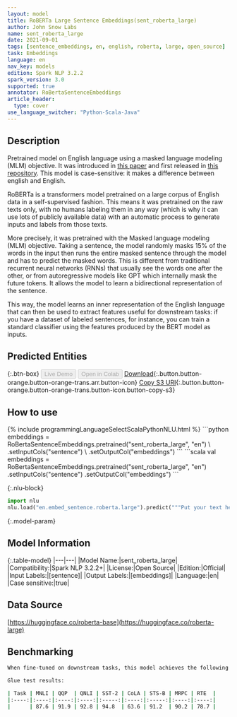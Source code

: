 ```yaml
---
layout: model
title: RoBERTa Large Sentence Embeddings(sent_roberta_large)
author: John Snow Labs
name: sent_roberta_large
date: 2021-09-01
tags: [sentence_embeddings, en, english, roberta, large, open_source]
task: Embeddings
language: en
nav_key: models
edition: Spark NLP 3.2.2
spark_version: 3.0
supported: true
annotator: RoBertaSentenceEmbeddings
article_header:
  type: cover
use_language_switcher: "Python-Scala-Java"
---
```


## Description

Pretrained model on English language using a masked language modeling (MLM) objective. It was introduced in [this paper](https://arxiv.org/abs/1907.11692) and first released in [this repository](https://github.com/pytorch/fairseq/tree/master/examples/roberta). This model is case-sensitive: it makes a difference between english and English.

RoBERTa is a transformers model pretrained on a large corpus of English data in a self-supervised fashion. This means it was pretrained on the raw texts only, with no humans labeling them in any way (which is why it can use lots of publicly available data) with an automatic process to generate inputs and labels from those texts. 

More precisely, it was pretrained with the Masked language modeling (MLM) objective. Taking a sentence, the model randomly masks 15% of the words in the input then runs the entire masked sentence through the model and has to predict the masked words. This is different from traditional recurrent neural networks (RNNs) that usually see the words one after the other, or from autoregressive models like GPT which internally mask the future tokens. It allows the model to learn a bidirectional representation of the sentence.

This way, the model learns an inner representation of the English language that can then be used to extract features useful for downstream tasks: if you have a dataset of labeled sentences, for instance, you can train a standard classifier using the features produced by the BERT model as inputs.

## Predicted Entities



{:.btn-box}
<button class="button button-orange" disabled>Live Demo</button>
<button class="button button-orange" disabled>Open in Colab</button>
[Download](https://s3.amazonaws.com/auxdata.johnsnowlabs.com/public/models/sent_roberta_large_en_3.2.2_3.0_1630504650320.zip){:.button.button-orange.button-orange-trans.arr.button-icon}
[Copy S3 URI](s3://auxdata.johnsnowlabs.com/public/models/sent_roberta_large_en_3.2.2_3.0_1630504650320.zip){:.button.button-orange.button-orange-trans.button-icon.button-copy-s3}

## How to use



<div class="tabs-box" markdown="1">
{% include programmingLanguageSelectScalaPythonNLU.html %}
```python
embeddings = RoBertaSentenceEmbeddings.pretrained("sent_roberta_large", "en") \
      .setInputCols("sentence") \
      .setOutputCol("embeddings")
```
```scala
val embeddings = RoBertaSentenceEmbeddings.pretrained("sent_roberta_large", "en")
      .setInputCols("sentence")
      .setOutputCol("embeddings")
```


{:.nlu-block}
```python
import nlu
nlu.load("en.embed_sentence.roberta.large").predict("""Put your text here.""")
```

</div>

{:.model-param}
## Model Information

{:.table-model}
|---|---|
|Model Name:|sent_roberta_large|
|Compatibility:|Spark NLP 3.2.2+|
|License:|Open Source|
|Edition:|Official|
|Input Labels:|[sentence]|
|Output Labels:|[embeddings]|
|Language:|en|
|Case sensitive:|true|

## Data Source

[https://huggingface.co/roberta-base](https://huggingface.co/roberta-large)

## Benchmarking

```bash
When fine-tuned on downstream tasks, this model achieves the following results:

Glue test results:

| Task | MNLI | QQP  | QNLI | SST-2 | CoLA | STS-B | MRPC | RTE  |
|:----:|:----:|:----:|:----:|:-----:|:----:|:-----:|:----:|:----:|
|      | 87.6 | 91.9 | 92.8 | 94.8  | 63.6 | 91.2  | 90.2 | 78.7 |
```